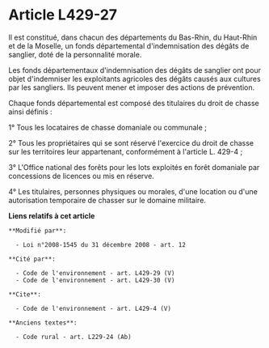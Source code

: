 # Article L429-27

Il est constitué, dans chacun des départements du Bas-Rhin, du Haut-Rhin et de la Moselle, un fonds départemental
d'indemnisation des dégâts de sanglier, doté de la personnalité morale. 

Les fonds départementaux d'indemnisation des dégâts de sanglier ont pour objet d'indemniser les exploitants agricoles des
dégâts causés aux cultures par les sangliers. Ils peuvent mener et imposer des actions de prévention. 

Chaque fonds départemental est composé des titulaires du droit de chasse ainsi définis : 

1° Tous les locataires de chasse domaniale ou communale ; 

2° Tous les propriétaires qui se sont réservé l'exercice du droit de chasse sur les territoires leur appartenant,
conformément à l'article L. 429-4 ; 

3° L'Office national des forêts pour les lots exploités en forêt domaniale par concessions de licences ou mis en réserve. 

4° Les titulaires, personnes physiques ou morales, d'une location ou d'une autorisation temporaire de chasser sur le domaine
militaire.

**Liens relatifs à cet article**

	**Modifié par**:

	  - Loi n°2008-1545 du 31 décembre 2008 - art. 12

	**Cité par**:

	  - Code de l'environnement - art. L429-29 (V)
	  - Code de l'environnement - art. L429-30 (V)

	**Cite**:

	  - Code de l'environnement - art. L429-4 (V)

	**Anciens textes**:

	  - Code rural - art. L229-24 (Ab)
